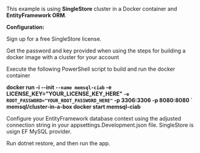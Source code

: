 This example is using **SingleStore** cluster in a Docker container and **EntityFramework ORM**.

**Configuration:**

Sign up for a free SingleStore license.

Get the password and key provided when using the steps for building a docker image with a cluster for your account

Execute the following PowerShell script to build and run the docker container

**docker run -i --init `
    --name memsql-ciab `
    -e LICENSE_KEY="YOUR_LICENSE_KEY_HERE" `
    -e ROOT_PASSWORD="YOUR_ROOT_PASSWORD_HERE" `
    -p 3306:3306 -p 8080:8080 `
    memsql/cluster-in-a-box
docker start memsql-ciab**

Configure your EntityFramework database context using the adjusted connection string in your appsettings.Development.json file. SingleStore is usign EF MySQL provider.

Run dotnet restore, and then run the app.
